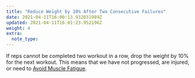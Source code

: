 ```yaml
---
title: "Reduce Weight by 10% After Two Consecutive Failures"
date: 2021-04-11T16:00:13.932031989Z
updated: 2021-04-11T16:01:23.952196Z
weight: 4
extra:
  note_type:  
---
```


If reps cannot be completed two workout in a row, drop the weight by 10% for the next workout. This means that we have not progressed, are injured, or need to [Avoid Muscle Fatigue](@/garden/weightlifting/avoid-muscle-fatigue.md).

